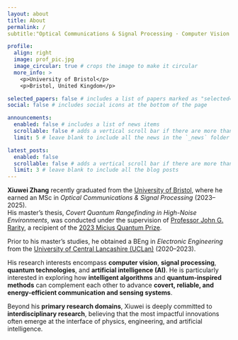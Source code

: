```yaml
---
layout: about
title: About
permalink: /
subtitle:"Optical Communications & Signal Processing · Computer Vision · Quantum Technologies · AI"

profile:
  align: right
  image: prof_pic.jpg
  image_circular: true # crops the image to make it circular
  more_info: >
    <p>University of Bristol</p>
    <p>Bristol, United Kingdom</p>

selected_papers: false # includes a list of papers marked as "selected={true}"
social: false # includes social icons at the bottom of the page

announcements:
  enabled: false # includes a list of news items
  scrollable: false # adds a vertical scroll bar if there are more than 3 news items
  limit: 5 # leave blank to include all the news in the `_news` folder

latest_posts:
  enabled: false
  scrollable: false # adds a vertical scroll bar if there are more than 3 new posts items
  limit: 3 # leave blank to include all the blog posts
---
```

**Xiuwei Zhang** recently graduated from the [University of Bristol](https://www.bristol.ac.uk/), where he earned an MSc in *Optical Communications & Signal Processing* (2023–2025).  
His master’s thesis, *Covert Quantum Rangefinding in High-Noise Environments*, was conducted under the supervision of [Professor John G. Rarity](https://research-information.bris.ac.uk/en/persons/john-g-rarity), a recipient of the [2023 Micius Quantum Prize](https://miciusprize.org/).  

Prior to his master’s studies, he obtained a BEng in *Electronic Engineering* from the [University of Central Lancashire (UCLan)](https://www.uclan.ac.uk/) (2020–2023).  

His research interests encompass **computer vision**, **signal processing**, **quantum technologies**, and **artificial intelligence (AI)**. He is particularly interested in exploring how **intelligent algorithms** and **quantum-inspired methods** can complement each other to advance **covert, reliable, and energy-efficient communication and sensing systems**.  

Beyond his **primary research domains**, Xiuwei is deeply committed to **interdisciplinary research**, believing that the most impactful innovations often emerge at the interface of physics, engineering, and artificial intelligence.  
